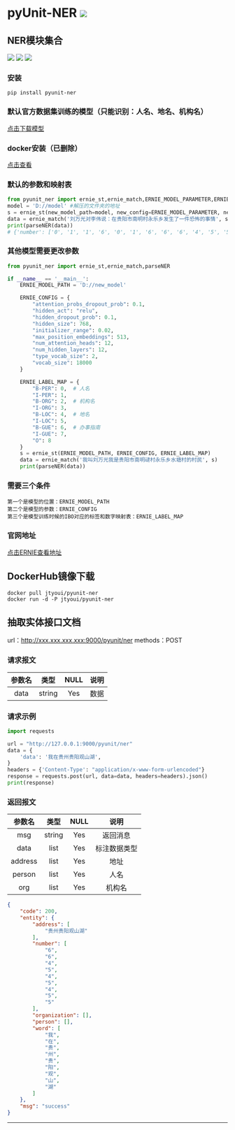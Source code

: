 # **pyUnit-NER** [![](https://gitee.com/tyoui/logo/raw/master/logo/photolog.png)][1]

## NER模块集合
[![](https://img.shields.io/badge/Python-3.7-green.svg)](https://pypi.org/project/pyunit-ner/)
[![](https://img.shields.io/badge/Docker-Eboby-red.svg)](https://github.com/jtyoui/eboby)
[![](https://img.shields.io/badge/Email-jtyoui@qq.com-red.svg)]()

### 安装
    pip install pyunit-ner
    
### 默认官方数据集训练的模型（只能识别：人名、地名、机构名）
[点击下载模型](http://oss.jtyoui.com/model/model.tar.gz)

### docker安装（已删除）
[点击查看](https://github.com/jtyoui/eboby)

### 默认的参数和映射表
```python
from pyunit_ner import ernie_st,ernie_match,ERNIE_MODEL_PARAMETER,ERNIE_LABEL_MAP,parseNER
model = 'D://model' #解压的文件夹的地址
s = ernie_st(new_model_path=model, new_config=ERNIE_MODEL_PARAMETER, new_label_map_config=ERNIE_LABEL_MAP)
data = ernie_match('刘万光对李伟说：在贵阳市南明村永乐乡发生了一件恐怖的事情', s)
print(parseNER(data))
# {'number': ['0', '1', '1', '6', '0', '1', '6', '6', '6', '4', '5', '5', '4', '5', '5', '4', '5', '5', '6', '6', '6', '6', '6', '6', '6', '6', '6', '6'], 'word': ['刘', '万', '光', '对', '李', '伟', '说', '：', '在', '贵', '阳', '市', '南', '明', '村', '永', '乐', '乡', '发', '生', '了', '一', '件', '恐', '怖', '的', '事', '情'], 'person': ['刘万光', '李伟'], 'organization': [], 'address': ['贵阳市南明村永乐乡']}
```


### 其他模型需要更改参数
```python
from pyunit_ner import ernie_st,ernie_match,parseNER

if __name__ == '__main__':
    ERNIE_MODEL_PATH = 'D://new_model'

    ERNIE_CONFIG = {
        "attention_probs_dropout_prob": 0.1,
        "hidden_act": "relu",
        "hidden_dropout_prob": 0.1,
        "hidden_size": 768,
        "initializer_range": 0.02,
        "max_position_embeddings": 513,
        "num_attention_heads": 12,
        "num_hidden_layers": 12,
        "type_vocab_size": 2,
        "vocab_size": 18000
    }

    ERNIE_LABEL_MAP = {
        "B-PER": 0,  # 人名
        "I-PER": 1,
        "B-ORG": 2,  # 机构名
        "I-ORG": 3,
        "B-LOC": 4,  # 地名
        "I-LOC": 5,
        "B-GUE": 6,  # 办事指南
        "I-GUE": 7,
        "O": 8
    }
    s = ernie_st(ERNIE_MODEL_PATH, ERNIE_CONFIG, ERNIE_LABEL_MAP)
    data = ernie_match('我叫刘万光我是贵阳市南明叇村永乐乡水塘村的村民', s)
    print(parseNER(data))
```

### 需要三个条件
    第一个是模型的位置：ERNIE_MODEL_PATH
    第二个是模型的参数：ERNIE_CONFIG
    第三个是模型训练时候的IBO对应的标签和数字映射表：ERNIE_LABEL_MAP
    
### 官网地址
[点击ERNIE查看地址](https://github.com/PaddlePaddle/ERNIE)  

## DockerHub镜像下载
    docker pull jtyoui/pyunit-ner
    docker run -d -P jtyoui/pyunit-ner

## 抽取实体接口文档
url：http://xxx.xxx.xxx.xxx:9000/pyunit/ner
methods：POST

### 请求报文
| **参数名** | **类型** | **NULL** | **说明** |
|:----:|:----:|:----:|:----:|
|data| string |Yes| 数据 |

### 请求示例
```python
import requests

url = "http://127.0.0.1:9000/pyunit/ner"
data = {
    'data': '我在贵州贵阳观山湖',
}
headers = {'Content-Type': "application/x-www-form-urlencoded"}
response = requests.post(url, data=data, headers=headers).json()
print(response)
``` 

### 返回报文
| **参数名** | **类型** | **NULL** | **说明** |
|:----:|:----:|:----:|:----:|
|msg | string | Yes| 返回消息 |
|data | list |Yes| 标注数据类型 |
|address | list |Yes| 地址 |
|person | list |Yes| 人名 |
|org | list |Yes| 机构名 |

```json
{
    "code": 200,
    "entity": {
        "address": [
            "贵州贵阳观山湖"
        ],
        "number": [
            "6",
            "6",
            "4",
            "5",
            "4",
            "5",
            "4",
            "5",
            "5"
        ],
        "organization": [],
        "person": [],
        "word": [
            "我",
            "在",
            "贵",
            "州",
            "贵",
            "阳",
            "观",
            "山",
            "湖"
        ]
    },
    "msg": "success"
}
```

***
[1]: https://blog.jtyoui.com
